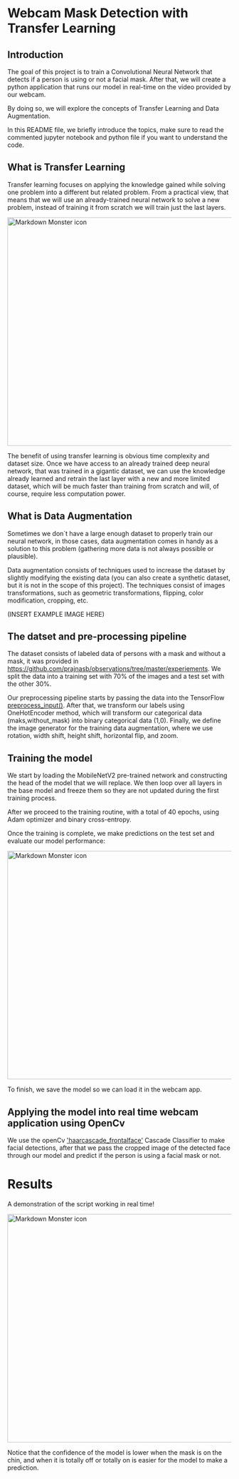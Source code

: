# Webcam Mask Detection with Transfer Learning

## Introduction
The goal of this project is to train a Convolutional Neural Network that detects if a person is using or not a facial mask. After that, we will create a python application that runs our model in real-time on the video provided by our webcam. 

By doing so, we will explore the concepts of Transfer Learning and Data Augmentation.

In this README file, we briefly introduce the topics, make sure to read the commented jupyter notebook and python file if you want to understand the code. 

## What is Transfer Learning
Transfer learning focuses on applying the knowledge gained while solving one problem into a different but related problem. From a practical view, that means that we will use an already-trained neural network to solve a new problem, instead of training it from scratch we will train just the last layers. 

<img src="/Users/cauaveiga/Documents/Coding/Coursera AI Engineering/Mask Classifier/read_img/Transfer Learning.png"
     alt="Markdown Monster icon"
     width="1024" 
     height="512"
     style="vertical-align:middle;margin:0px 0px" />

The benefit of using transfer learning is obvious time complexity and dataset size. Once we have access to an already trained deep neural network, that was trained in a gigantic dataset, we can use the knowledge already learned and retrain the last layer with a new and more limited dataset, which will be much faster than training from scratch and will, of course, require less computation power.

## What is Data Augmentation

Sometimes we don´t have a large enough dataset to properly train our neural network, in those cases, data augmentation comes in handy as a solution to this problem (gathering more data is not always possible or plausible).

Data augmentation consists of techniques used to increase the dataset by slightly modifying the existing data (you can also create a synthetic dataset, but it is not in the scope of this project). The techniques consist of images transformations, such as geometric transformations, flipping, color modification, cropping, etc. 

(INSERT EXAMPLE IMAGE HERE)

## The datset and pre-processing pipeline

The dataset consists of labeled data of persons with a mask and without a mask, it was provided in https://github.com/prajnasb/observations/tree/master/experiements.
We split the data into a training set with 70% of the images and a test set with the other 30%.

Our preprocessing pipeline starts by passing the data into the TensorFlow [preprocess_input()](https://www.tensorflow.org/api_docs/python/tf/keras/applications/resnet50/preprocess_input). After that, we transform our labels using OneHotEncoder method, which will transform our categorical data (maks,without_mask) into binary categorical data (1,0). Finally, we define the image generator for the training data augmentation, where we use rotation, width shift, height shift, horizontal flip, and zoom.  

## Training the model

We start by loading the MobileNetV2 pre-trained network and constructing the head of the model that we will replace. We then loop over all layers in the base model and freeze them so they are not updated during the first training process. 

After we proceed to the training routine, with a total of 40 epochs, using Adam optimizer and binary cross-entropy. 

Once the training is complete, we make predictions on the test set and evaluate our model performance:

<img src="/Users/cauaveiga/Documents/Coding/Coursera AI Engineering/Mask Classifier/read_img/Model Val.png"
     alt="Markdown Monster icon"
     width="" 
     height="512"
     style="vertical-align:middle;margin:0px 0px" />

To finish, we save the model so we can load it in the webcam app.

## Applying the model into real time webcam application using OpenCv

We use the openCv ['haarcascade_frontalface'](https://github.com/opencv/opencv/tree/master/data/haarcascades)  Cascade Classifier to make facial detections, after that we pass the cropped image of the detected face through our model and predict if the person is using a facial mask or not.

# Results
A demonstration of the script working in real time!

<img src="/Users/cauaveiga/Documents/Coding/Coursera AI Engineering/Mask Classifier/read_img/IMG_8316.GIF"
     alt="Markdown Monster icon"
     width="" 
     height="512"
     style="vertical-align:middle;margin:0px 0px" />


Notice that the confidence of the model is lower when the mask is on the chin, and when it is totally off or totally on is easier for the model to make a prediction.